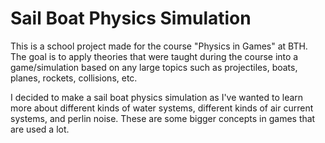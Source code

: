 # Sail Boat Physics Simulation

This is a school project made for the course "Physics in Games" at BTH. The goal is to apply theories that were taught during the course into a game/simulation based on any large topics such as projectiles, boats, planes, rockets, collisions, etc.

I decided to make a sail boat physics simulation as I've wanted to learn more about different kinds of water systems, different kinds of air current systems, and perlin noise. These are some bigger concepts in games that are used a lot.
